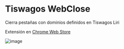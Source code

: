 # Tiswagos WebClose
Cierra pestañas con dominios definidos en Tiswagos Liri

Extensión en [Chrome Web Store](https://chrome.google.com/webstore/detail/tiswagos-webclose/lgfkfdcglekohcdghngajnageicebnki)

![image](https://user-images.githubusercontent.com/54257745/164280164-58820b21-2de8-47a9-b964-0c618f019d02.png)

